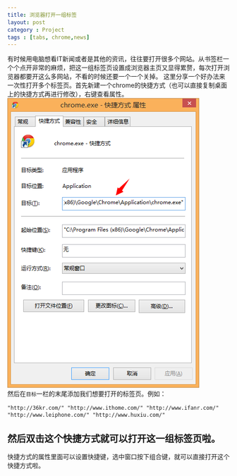```yaml
---
title: 浏览器打开一组标签
layout: post
category : Project
tags : [tabs, chrome,news]
---
```

有时候用电脑想看IT新闻或者是其他的资讯，往往要打开很多个网站。从书签栏一个个点开非常的麻烦，把这一组标签页设置成浏览器主页又显得累赘，每次打开浏览器都要开这么多网站，不看的时候还要一个一个关掉。
这里分享一个好办法来一次性打开多个标签页。首先新建一个chrome的快捷方式（也可以直接复制桌面上的快捷方式再进行修改），右键查看属性。![chrome快捷方式属性](/image/20150403130452.png)  
然后在`目标`一栏的末尾添加我们想要打开的标签页。例如：  
	
	"http://36kr.com/" "http://www.ithome.com/" "http://www.ifanr.com/" "http://www.leiphone.com/" "http://www.huxiu.com/"
	  
然后双击这个快捷方式就可以打开这一组标签页啦。
------
快捷方式的属性里面可以设置快捷键，选中窗口按下组合键，就可以直接打开这个快捷方式啦。
